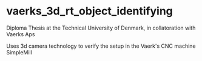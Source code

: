 # vaerks_3d_rt_object_identifying

Diploma Thesis at the Technical University of Denmark, in collatoration with Vaerks Aps

Uses 3d camera technology to verify the setup in the Vaerk's CNC machine SimpleMill
